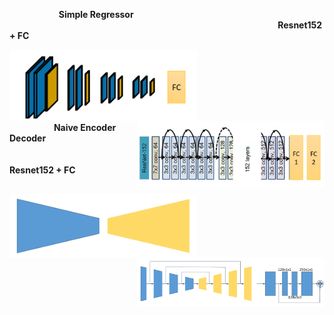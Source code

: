 &nbsp;&nbsp;&nbsp;&nbsp;&nbsp;&nbsp;&nbsp;&nbsp;&nbsp;&nbsp;&nbsp;&nbsp;&nbsp;&nbsp;&nbsp;&nbsp;&nbsp;&nbsp;&nbsp;
**Simple Regressor**
&nbsp;&nbsp;&nbsp;&nbsp;&nbsp;&nbsp;&nbsp;&nbsp;&nbsp;&nbsp;&nbsp;&nbsp;&nbsp;&nbsp;&nbsp;&nbsp;&nbsp;&nbsp;&nbsp;&nbsp;&nbsp;&nbsp;&nbsp;&nbsp;&nbsp;&nbsp;&nbsp;&nbsp;&nbsp;&nbsp;&nbsp;&nbsp;&nbsp;&nbsp;&nbsp;&nbsp;&nbsp;&nbsp;&nbsp;&nbsp;&nbsp;&nbsp;&nbsp;&nbsp;&nbsp;&nbsp;&nbsp;&nbsp;&nbsp;&nbsp;&nbsp;&nbsp;&nbsp;&nbsp;&nbsp;&nbsp;&nbsp;&nbsp;&nbsp;&nbsp;&nbsp;&nbsp;&nbsp;&nbsp;&nbsp;&nbsp;&nbsp;&nbsp;&nbsp;&nbsp;&nbsp;&nbsp;&nbsp;&nbsp;&nbsp;&nbsp;&nbsp;&nbsp;&nbsp;&nbsp;&nbsp;&nbsp;&nbsp;&nbsp;&nbsp;&nbsp;&nbsp;&nbsp;&nbsp;&nbsp;&nbsp;&nbsp;&nbsp;&nbsp;&nbsp;&nbsp;&nbsp;&nbsp;&nbsp;&nbsp;&nbsp;&nbsp;&nbsp;&nbsp;&nbsp;&nbsp;&nbsp;&nbsp;
**Resnet152 + FC**
<div>
    <img align='left' src="Images/s_reg.png", width="300">
    <img align='right' src="Images/res_reg.png", width="300">
</div>
<br><br><br><br><br><br>

&nbsp;&nbsp;&nbsp;&nbsp;&nbsp;&nbsp;&nbsp;&nbsp;&nbsp;&nbsp;&nbsp;&nbsp;&nbsp;&nbsp;&nbsp;&nbsp;&nbsp;
**Naive Encoder Decoder** 
&nbsp;&nbsp;&nbsp;&nbsp;&nbsp;&nbsp;&nbsp;&nbsp;&nbsp;&nbsp;&nbsp;&nbsp;&nbsp;&nbsp;&nbsp;&nbsp;&nbsp;&nbsp;&nbsp;&nbsp;&nbsp;&nbsp;&nbsp;&nbsp;&nbsp;&nbsp;&nbsp;&nbsp;&nbsp;&nbsp;&nbsp;&nbsp;&nbsp;&nbsp;&nbsp;&nbsp;&nbsp;&nbsp;&nbsp;&nbsp;&nbsp;&nbsp;&nbsp;&nbsp;&nbsp;&nbsp;&nbsp;&nbsp;&nbsp;&nbsp;&nbsp;&nbsp;&nbsp;&nbsp;&nbsp;&nbsp;&nbsp;&nbsp;&nbsp;&nbsp;&nbsp;&nbsp;&nbsp;&nbsp;&nbsp;&nbsp;&nbsp;&nbsp;&nbsp;&nbsp;&nbsp;&nbsp;&nbsp;&nbsp;&nbsp;&nbsp;&nbsp;&nbsp;&nbsp;&nbsp;&nbsp;&nbsp;&nbsp;&nbsp;&nbsp;&nbsp;&nbsp;&nbsp;&nbsp;&nbsp;&nbsp;&nbsp;&nbsp;&nbsp;&nbsp;&nbsp;&nbsp;&nbsp;&nbsp;&nbsp;&nbsp;
**Resnet152 + FC**

<br>
<div align='center'>
  <img align='left' src="Images/sim_ed.png", width="300">
  <img align='right' src="Images/hourglass.png", width="300">
</div>

